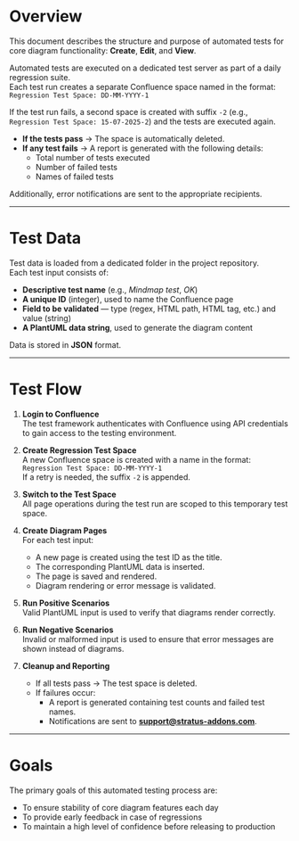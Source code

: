# Overview

This document describes the structure and purpose of automated tests for core diagram functionality: **Create**, **Edit**, and **View**.

Automated tests are executed on a dedicated test server as part of a daily regression suite.  
Each test run creates a separate Confluence space named in the format: `Regression Test Space: DD-MM-YYYY-1`

If the test run fails, a second space is created with suffix `-2` (e.g., `Regression Test Space: 15-07-2025-2`) and the tests are executed again.

- **If the tests pass** → The space is automatically deleted.
- **If any test fails** → A report is generated with the following details:
  - Total number of tests executed
  - Number of failed tests
  - Names of failed tests

Additionally, error notifications are sent to the appropriate recipients.

---

# Test Data

Test data is loaded from a dedicated folder in the project repository.  
Each test input consists of:

- **Descriptive test name** (e.g., _Mindmap test_, _OK_)
- **A unique ID** (integer), used to name the Confluence page
- **Field to be validated** — type (regex, HTML path, HTML tag, etc.) and value (string)
- **A PlantUML data string**, used to generate the diagram content

Data is stored in **JSON** format.

---

# Test Flow

1. **Login to Confluence**  
   The test framework authenticates with Confluence using API credentials to gain access to the testing environment.

2. **Create Regression Test Space**  
   A new Confluence space is created with a name in the format:  
   `Regression Test Space: DD-MM-YYYY-1`  
   If a retry is needed, the suffix `-2` is appended.

3. **Switch to the Test Space**  
   All page operations during the test run are scoped to this temporary test space.

4. **Create Diagram Pages**  
   For each test input:
   - A new page is created using the test ID as the title.
   - The corresponding PlantUML data is inserted.
   - The page is saved and rendered.
   - Diagram rendering or error message is validated.

5. **Run Positive Scenarios**  
   Valid PlantUML input is used to verify that diagrams render correctly.

6. **Run Negative Scenarios**  
   Invalid or malformed input is used to ensure that error messages are shown instead of diagrams.

7. **Cleanup and Reporting**
   - If all tests pass → The test space is deleted.
   - If failures occur:
     - A report is generated containing test counts and failed test names.
     - Notifications are sent to **support@stratus-addons.com**.

---

# Goals

The primary goals of this automated testing process are:

- To ensure stability of core diagram features each day
- To provide early feedback in case of regressions
- To maintain a high level of confidence before releasing to production
